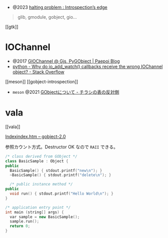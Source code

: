 - @2023 [halting problem : Introspection’s edge](https://www.bassi.io/articles/2023/10/25/introspections-edge/)

> glib, gmodule, gobject, gio...

[[gtk]]

# IOChannel

- @2017 [GIOChannel @ Gjs, PyGObject | Paepoi Blog](https://palepoli.skr.jp/wp/2017/01/22/giochannel-gjs-pygobject/)
- [python - Why do io_add_watch() callbacks receive the wrong IOChannel object? - Stack Overflow](https://stackoverflow.com/questions/54719569/why-do-io-add-watch-callbacks-receive-the-wrong-iochannel-object)

[[meson]] [[gobject-introspection]]

- `meson` @2021 [GObjectについて - チラシの表の反対側](https://www.kofuk.org/blog/20210622-gobject/)

# vala

[[vala]]

[Index](https://valadoc.org/gobject-2.0/index.htm)[index.htm – gobject-2.0](https://valadoc.org/gobject-2.0/index.htm)

参照カウント方式。Destructor OK なので `RAII` できる。

```cpp
/* class derived from GObject */
class BasicSample : Object {
public
  BasicSample() { stdout.printf("new\n"); }
  ~BasicSample() { stdout.printf("delete\n"); }

  /* public instance method */
public
  void run() { stdout.printf("Hello World\n"); }
}

/* application entry point */
int main (string[] args) {
  var sample = new BasicSample();
  sample.run();
  return 0;
}
```
